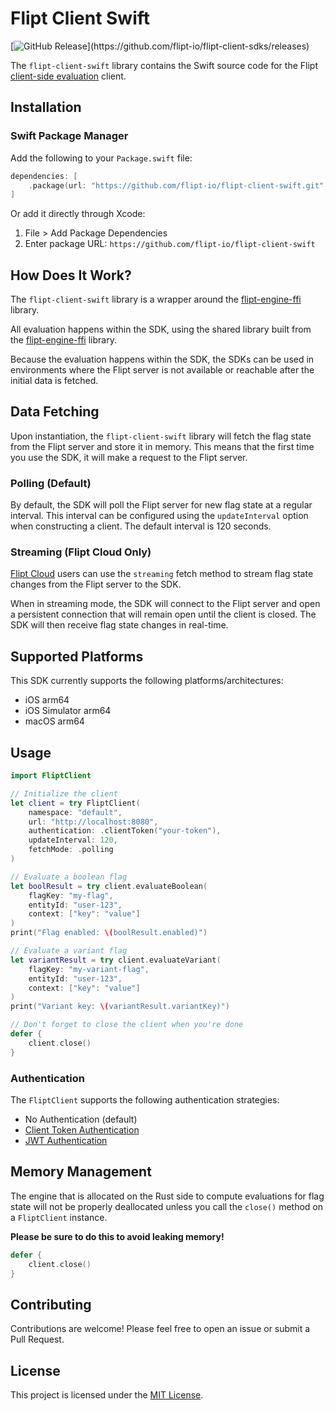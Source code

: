 # Flipt Client Swift

[![GitHub Release](https://img.shields.io/github/v/release/flipt-io/flipt-client-sdks?filter=flipt-client-swift-*)](https://github.com/flipt-io/flipt-client-sdks/releases)

The `flipt-client-swift` library contains the Swift source code for the Flipt [client-side evaluation](https://www.flipt.io/docs/integration/client) client.

## Installation

### Swift Package Manager

Add the following to your `Package.swift` file:

```swift
dependencies: [
    .package(url: "https://github.com/flipt-io/flipt-client-swift.git", from: "0.1.0")
]
```

Or add it directly through Xcode:
1. File > Add Package Dependencies
2. Enter package URL: `https://github.com/flipt-io/flipt-client-swift`

## How Does It Work?

The `flipt-client-swift` library is a wrapper around the [flipt-engine-ffi](https://github.com/flipt-io/flipt-client-sdks/tree/main/flipt-engine-ffi) library.

All evaluation happens within the SDK, using the shared library built from the [flipt-engine-ffi](https://github.com/flipt-io/flipt-client-sdks/tree/main/flipt-engine-ffi) library.

Because the evaluation happens within the SDK, the SDKs can be used in environments where the Flipt server is not available or reachable after the initial data is fetched.

## Data Fetching

Upon instantiation, the `flipt-client-swift` library will fetch the flag state from the Flipt server and store it in memory. This means that the first time you use the SDK, it will make a request to the Flipt server.

### Polling (Default)

By default, the SDK will poll the Flipt server for new flag state at a regular interval. This interval can be configured using the `updateInterval` option when constructing a client. The default interval is 120 seconds.

### Streaming (Flipt Cloud Only)

[Flipt Cloud](https://flipt.io/cloud) users can use the `streaming` fetch method to stream flag state changes from the Flipt server to the SDK.

When in streaming mode, the SDK will connect to the Flipt server and open a persistent connection that will remain open until the client is closed. The SDK will then receive flag state changes in real-time.

## Supported Platforms

This SDK currently supports the following platforms/architectures:

- iOS arm64
- iOS Simulator arm64
- macOS arm64

## Usage

```swift
import FliptClient

// Initialize the client
let client = try FliptClient(
    namespace: "default",
    url: "http://localhost:8080",
    authentication: .clientToken("your-token"),
    updateInterval: 120,
    fetchMode: .polling
)

// Evaluate a boolean flag
let boolResult = try client.evaluateBoolean(
    flagKey: "my-flag",
    entityId: "user-123",
    context: ["key": "value"]
)
print("Flag enabled: \(boolResult.enabled)")

// Evaluate a variant flag
let variantResult = try client.evaluateVariant(
    flagKey: "my-variant-flag",
    entityId: "user-123",
    context: ["key": "value"]
)
print("Variant key: \(variantResult.variantKey)")

// Don't forget to close the client when you're done
defer {
    client.close()
}
```

### Authentication

The `FliptClient` supports the following authentication strategies:

- No Authentication (default)
- [Client Token Authentication](https://docs.flipt.io/authentication/using-tokens)
- [JWT Authentication](https://docs.flipt.io/authentication/using-jwts)

## Memory Management

The engine that is allocated on the Rust side to compute evaluations for flag state will not be properly deallocated unless you call the `close()` method on a `FliptClient` instance.

**Please be sure to do this to avoid leaking memory!**

```swift
defer {
    client.close()
}
```

## Contributing

Contributions are welcome! Please feel free to open an issue or submit a Pull Request.

## License

This project is licensed under the [MIT License](LICENSE).
